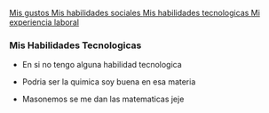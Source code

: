 [ Mis gustos ](./misgustos)[ Mis habilidades sociales ](./mishabilidadessociales.md)[ Mis habilidades tecnologicas ](./mishabilidadestecnologicas.md)[Mi experiencia laboral](./miexperiencialaboral.md)

### Mis Habilidades Tecnologicas

- En si no tengo alguna habilidad tecnologica

- Podria ser la quimica soy buena en  esa materia 

- Masonemos se me dan las matematicas jeje


